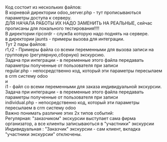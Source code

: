 Код состоит из нескольких файлов: <br>
В корневой директории odoo_server.php - тут прописываються параметры доступа к серверу.<br>
ДЛЯ НАЧАЛА РАБОТЫ ИХ НАДО ЗАМЕНИТЬ НА РЕАЛЬНЫЕ, сейчас прописаны для локального тестирования!!!!<br>
В директории ripcordr - служба которую надо поднять на сервере.<br>
в директории jaunts - примеры вызова  для интеграции. <br>
Тут 2 пары файлов:<br>
r1,r2 - Примеры файла со всеми переменными для вызова  записи на групповую (регулярную,сборную) экскурсию.<br>
Задача при интеграции - в переменные этого файла передавать параметры полученные от пользователя при записи<br>
regular.php - непосредственно код, который эти параметры пересылаем в crm систему odoo<br>
и<br>
i1 - файл со всеми переменными для заказа индивидуальной экскурсии. <br>
Задача при интеграции - в переменные этого файла передавать параметры полученные от пользователя при записи<br>
individual.php - непосредственно код, который эти параметры пересылаем в crm систему odoo<br>
Важно понимать различие этих 2х типов событий:<br>
Регулярная: "заказчиком" экскурсии выступает сама фирма организатор, а все клиенты записываються в "участники" экскурсии<br>
Индивидуальная : "Заказчик" экскурсии - сам клиент, вкладка "участники экскурсии" отключены.<br>



